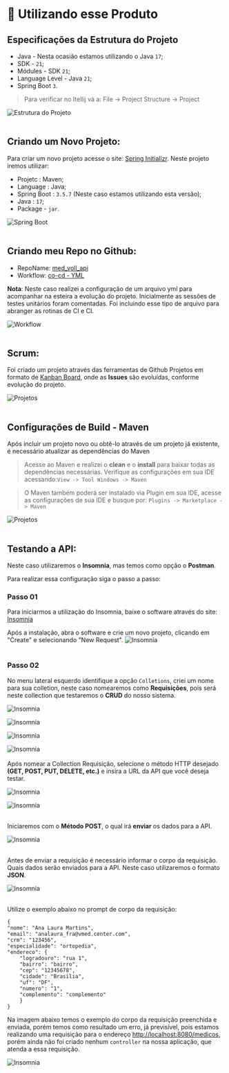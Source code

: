 # :toolbox: Utilizando esse Produto

## Especificações da Estrutura do Projeto

- Java - Nesta ocasião estamos utilizando o Java `17`;
- SDK - `21`;
- Módules - SDK `21`;
- Language Level - Java `21`;
- Spring Boot `3`.

> Para verificar no Itellij và a: File -> Project Structure -> Project

![Estrutura do Projeto](../med_voll_api/src/main/resources/static/img/alura_pdf_page-0001.png)
<br>
<br>

## Criando um Novo Projeto:

Para criar um novo projeto acesse o site: [Spring Initializr](https://start.spring.io/).
Neste projeto iremos utilizar:

- Projetc : Maven;
- Language : Java;
- Spring Boot : `3.5.7` (Neste caso estamos utilizando esta versão);
- Java : `17`;
- Package - `jar`.

![Spring Boot](../med_voll_api/src/main/resources/static/img/img_01.png)
<br>
<br>

## Criando meu Repo no Github:

- RepoName: [med_voll_api](https://github.com/analaurafra/med_voll_api)
- Workflow: [co-cd - YML](https://github.com/analaurafra/med_voll_api/blob/main/.github/workflows/ci-cd.yml)

**Nota**: Neste caso realizei a configuração de um arquivo yml para acompanhar na esteira a evolução do projeto.
Inicialmente as sessões de testes unitários foram comentadas.
Foi incluindo esse tipo de arquivo para abranger as rotinas de CI e CI.

![Workflow](../med_voll_api/src/main/resources/static/img/img_02.png)
<br>
<br>

## Scrum:

Foi criado um projeto através das ferramentas de Github Projetos em formato de [Kanban Board](https://github.com/users/analaurafra/projects/1/views/1), onde as **Issues** são evoluídas, conforme evolução
do projeto.

![Projetos](../med_voll_api/src/main/resources/static/img/img_05.png)
<br>
<br>

## Configurações de Build - Maven

Após incluir um projeto novo ou obtê-lo através de um projeto já existente, é necessário atualizar as dependências do Maven

> Acesse ao Maven e realizei o **clean** e o **install** para baixar todas as dependências necessárias. Verifique as configurações em sua IDE acessando:`View -> Tool Windows -> Maven`

> O Maven também poderá ser instalado via Plugin em sua IDE, acesse as configurações de sua IDE e busque por: `Plugins -> Marketplace -> Maven`

![Projetos](../med_voll_api/src/main/resources/static/img/img_04.png)
<br>
<br>

## Testando a API:

Neste caso utilizaremos o **Insomnia**, mas temos como opção o **Postman**.

Para realizar essa configuração siga o passo a passo:

### Passo 01
Para iniciarmos a utilização do Insomnia, baixe o software através do site: [Insomnia](https://insomnia.rest/download)

Após a instalação, abra o software e crie um novo projeto, clicando em "Create" e selecionando "New Request".
![Insomnia](../med_voll_api/src/main/resources/static/img/img_06.png)
<br>
<br>

### Passo 02
No menu lateral esquerdo identifique a opção `Colletions`, criei um nome para sua colletion, neste caso nomearemos como **Requisições**, pois será neste collection que testaremos o **CRUD** do nosso sistema.

![Insomnia](../med_voll_api/src/main/resources/static/img/img_06_01.png)
<br>

![Insomnia](../med_voll_api/src/main/resources/static/img/img_06_02.png)
<br>

![Insomnia](../med_voll_api/src/main/resources/static/img/img_06_03.png)
<br>

![Insomnia](../med_voll_api/src/main/resources/static/img/img_06_04.png)
<br>
<br>
Após nomear a Collection Requisição, selecione o método HTTP desejado **(GET, POST, PUT, DELETE, etc.)** e insira a URL da API que você deseja testar.

![Insomnia](../med_voll_api/src/main/resources/static/img/img_0_05.png)
<br>

![Insomnia](../med_voll_api/src/main/resources/static/img/img_06_06.png)
<br>
<br>

Iniciaremos com o **Método POST**, o qual irá **enviar** os dados para a API.

![Insomnia](../med_voll_api/src/main/resources/static/img/img_06_07.png)
<br>
<br>

Antes de enviar a requisição é necessário informar o corpo da requisição. Quais dados serão enviados para a API.
Neste caso utilizaremos o formato **JSON**. 

![Insomnia](../med_voll_api/src/main/resources/static/img/img_06_08.png)
<br>
<br>

Utilize o exemplo abaixo no prompt de corpo da requisição:

```
{
"nome": "Ana Laura Martins",
"email": "analaura_fra@vmed.center.com",
"crm": "123456",
"especialidade": "ortopedia",
"endereco": {
    "logradouro": "rua 1",
    "bairro": "bairro",
    "cep": "12345678",
    "cidade": "Brasilia",
    "uf": "DF",
    "numero": "1",
    "complemento": "complemento"
    }
}

```

Na imagem abaixo temos o exemplo do corpo da requisição preenchida e enviada, porém temos como resultado um erro, já previsível, pois estamos realizando uma requisição para o endereço
[http://localhost:8080/medicos](http://localhost:8080/medicos), porém ainda não foi criado nenhum `controller` na nossa aplicação, que atenda a essa requisição.

![Insomnia](../med_voll_api/src/main/resources/static/img/img_06_09.png)
<br>
<br>
